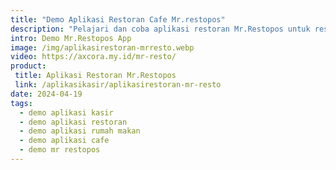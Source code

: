 ```yaml
---
title: "Demo Aplikasi Restoran Cafe Mr.restopos"
description: "Pelajari dan coba aplikasi restoran Mr.Restopos untuk restoran cafe rumah makan"
intro: Demo Mr.Restopos App
image: /img/aplikasirestoran-mrresto.webp
video: https://axcora.my.id/mr-resto/
product: 
 title: Aplikasi Restoran Mr.Restopos
 link: /aplikasikasir/aplikasirestoran-mr-resto
date: 2024-04-19
tags:
  - demo aplikasi kasir
  - demo aplikasi restoran
  - demo aplikasi rumah makan
  - demo aplikasi cafe
  - demo mr restopos
---
```

